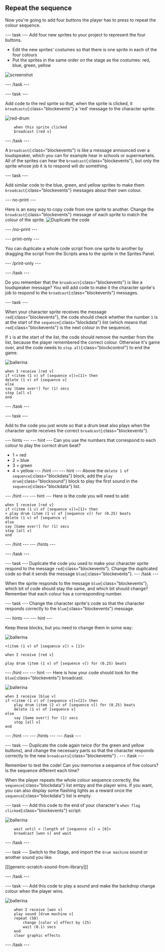 ## Repeat the sequence

Now you're going to add four buttons the player has to press to repeat the colour sequence.

--- task ---
Add four new sprites to your project to represent the four buttons.
- Edit the new sprites' costumes so that there is one sprite in each of the four colours
- Put the sprites in the same order on the stage as the costumes: red, blue, green, yellow

![screenshot](images/colour-drums.png)

--- /task ---

--- task ---

Add code to the red sprite so that, when the sprite is clicked, it `broadcasts`{:class="blockevents"} a 'red' message to the character sprite:

![red-drum](images/red_drum.png)

```blocks
	when this sprite clicked
	broadcast [red v]
```
--- /task ---

A `broadcast`{:class="blockevents"} is like a message announced over a loudspeaker, which you can for example hear in schools or supermarkets. All of the sprites can hear the `broadcast`{:class="blockevents"}, but only the sprite whose job it is to respond will do something.

--- task ---

Add similar code to the blue, green, and yellow sprites to make them `broadcast`{:class="blockevents"} messages about their own colour.

--- no-print ---

Here is an easy way to copy code from one sprite to another. Change the `broadcast`{:class="blockevents"} message of each sprite to match the colour of the sprite.
![Duplicate the code](images/broadcast-duplicate.gif)

--- /no-print ---

--- print-only ---

You can duplicate a whole code script from one sprite to another by dragging the script from the Scripts area to the sprite in the Sprites Panel.

--- /print-only ---

--- /task ---

Do you remember that the `broadcast`{:class="blockevents"} is like a loudspeaker message? You will add code to make it the character sprite's job to respond to the `broadcast`{:class="blockevents"} messages.

--- task ---

When your character sprite receives the message `red`{:class="blockevents"}, the code should check whether the number `1` is at the start of the `sequence`{:class="blockdata"} list (which means that `red`{:class="blockevents"} is the next colour in the sequence).

If `1` is at the start of the list, the code should remove the number from the list, because the player remembered the correct colour. Otherwise it's game over, and the code needs to `stop all`{:class="blockcontrol"} to end the game.

![ballerina](images/ballerina.png)

```blocks
when I receive [red v]
if <(item (1 v) of [sequence v])=[1]> then
delete (1 v) of [sequence v]
else
say [Game over!] for (1) secs
stop [all v]
end
```
--- /task ---

--- task ---

Add to the code you just wrote so that a drum beat also plays when the character sprite receives the correct `broadcast`{:class="blockevents"}.

--- hints ---
--- hint ---
Can you use the numbers that correspond to each colour to play the correct drum beat?
+ 1 = red
+ 2 = blue
+ 3 = green
+ 4 = yellow
--- /hint ---
--- hint ---
Above the `delete 1 of sequence`{:class="blockdata"} block, add the `play drum`{:class="blocksound"} block to play the first sound in the `sequence`{:class="blockdata"} list.

--- /hint ---
--- hint ---
Here is the code you will need to add:

```blocks
when I receive [red v]
if <(item (1 v) of [sequence v])=[1]> then
+ play drum (item (1 v) of [sequence v]) for (0.25) beats
delete (1 v) of [sequence v]
else
say [Game over!] for (1) secs
stop [all v]
end
```
--- /hint ---
--- /hints ---

--- /task ---

--- task ---
Duplicate the code you used to make your character sprite respond to the message `red`{:class="blockevents"}. Change the duplicated code so that it sends the message `blue`{:class="blockevents"}.
--- /task ---

When the sprite responds to the message `blue`{:class="blockevents"}, which bit of code should stay the same, and which bit should change? Remember that each colour has a corresponding number.

--- task ---
Change the character sprite's code so that the character responds correctly to the `blue`{:class="blockevents"} message.

--- hints ---
--- hint ---

Keep these blocks, but you need to change them in some way:

![ballerina](images/ballerina.png)

```blocks
<(item (1 v) of [sequence v]) = [1]>

when I receive [red v]

play drum (item (1 v) of [sequence v]) for (0.25) beats
```

--- /hint ---
--- hint ---
Here is how your code should look for the `blue`{:class="blockevents"} broadcast.

![ballerina](images/ballerina.png)

```blocks
when I receive [blue v]
if <(item (1 v) of [sequence v])=[2]> then
	play drum (item (2 v) of [sequence v]) for (0.25) beats
	delete (1 v) of [sequence v]
else
	say [Game over!] for (1) secs
	stop [all v]
end
```

--- /hint ---
--- /hints ---
--- /task ---

--- task ---
Duplicate the code again twice (for the green and yellow buttons), and change the necessary parts so that the character responds correctly to the new `broadcasts`{:class="blockevents"} .
--- /task ---

Remember to test the code! Can you memorise a sequence of five colours? Is the sequence different each time?

When the player repeats the whole colour sequence correctly, the `sequence`{:class="blockdata"} list emtpy and the player wins. If you want, you can also display some flashing lights as a reward once the `sequence`{:class="blockdata"} list is empty.

--- task ---
Add this code to the end of your character's `when flag clicked`{:class="blockevents"} script:

![ballerina](images/ballerina.png)

```blocks
	wait until < (length of [sequence v]) = [0]>
	broadcast [won v] and wait
```
--- /task ---

--- task ---
Switch to the Stage, and import the `drum machine` sound or another sound you like.

[[[generic-scratch-sound-from-library]]]

--- /task ---

--- task ---
Add this code to play a sound and make the backdrop change colour when the player wins.

![ballerina](images/stage.png)

```blocks
	when I receive [won v]
	play sound [drum machine v]
	repeat (50)
		change [color v] effect by (25)
		wait (0.1) secs
	end
	clear graphic effects
```
--- /task ---
